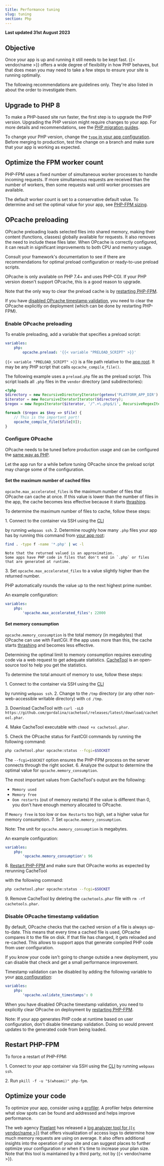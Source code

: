 ```yaml
---
title: Performance tuning
slug: tuning
section: Php
---
```


**Last updated 31st August 2023**



## Objective  

Once your app is up and running it still needs to be kept fast.
{{< vendor/name >}} offers a wide degree of flexibility in how PHP behaves,
but that does mean you may need to take a few steps to ensure your site is running optimally.

The following recommendations are guidelines only.
They're also listed in about the order to investigate them.

## Upgrade to PHP 8

To make a PHP-based site run faster, the first step is to upgrade the PHP version.
Upgrading the PHP version might require changes to your app.
For more details and recommendations, see the [PHP migration guides](https://www.php.net/manual/en/migration80.php).

To change your PHP version, change the [`type` in your app configuration](../../create-apps/app-reference.md#types).
Before merging to production, test the change on a branch and make sure that your app is working as expected.

## Optimize the FPM worker count

PHP-FPM uses a fixed number of simultaneous worker processes to handle incoming requests.
If more simultaneous requests are received than the number of workers,
then some requests wait until worker processes are available.

The default worker count is set to a conservative default value.
To determine and set the optimal value for your app, see [PHP-FPM sizing](./fpm.md).

## OPcache preloading

OPcache preloading loads selected files into shared memory,
making their content (functions, classes) globally available for requests.
It also removes the need to include these files later.
When OPcache is correctly configured, it can result in significant improvements to both CPU and memory usage.

Consult your framework's documentation to see
if there are recommendations for optimal preload configuration or ready-to-use preload scripts.

OPcache is only available on PHP 7.4+ and uses PHP-CGI.
If your PHP version doesn't support OPcache, this is a good reason to upgrade.

Note that the only way to clear the preload cache is by [restarting PHP-FPM](#restart-php-fpm).

If you have [disabled OPcache timestamp validation](#disable-opcache-timestamp-validation),
you need to clear the OPcache explicitly on deployment (which can be done by restarting PHP-FPM).

### Enable OPcache preloading

To enable preloading, add a variable that specifies a preload script:

```yaml {configFile="app"}
variables:
    php:
        opcache.preload: '{{< variable "PRELOAD_SCRIPT" >}}'
```

`{{< variable "PRELOAD_SCRIPT" >}}` is a file path relative to the [app root](../../create-apps/app-reference.md#root-directory).
It may be any PHP script that calls `opcache_compile_file()`.

The following example uses a `preload.php` file as the preload script.
This script loads all `.php` files in the `vendor` directory (and subdirectories):

```php {location="preload.php"}
<?php
$directory = new RecursiveDirectoryIterator(getenv('PLATFORM_APP_DIR') . '/vendor');
$iterator = new RecursiveIteratorIterator($directory);
$regex = new RegexIterator($iterator, '/^.+\.php$/i', RecursiveRegexIterator::GET_MATCH);

foreach ($regex as $key => $file) {
    // This is the important part!
    opcache_compile_file($file[0]);
}
```

### Configure OPcache

OPcache needs to be tuned before production usage and can be configured the [same way as PHP](./_index.md#customize-php-settings).

Let the app run for a while before tuning OPcache
since the preload script may change some of the configuration.

#### Set the maximum number of cached files

`opcache.max_accelerated_files` is the maximum number of files that OPcache can cache at once.
If this value is lower than the number of files in the app,
the cache becomes less effective because it starts [thrashing](https://en.wikipedia.org/wiki/Thrashing_(computer_science)).

To determine the maximum number of files to cache, follow these steps:

1\. Connect to the container via SSH using the [CLI](../../development/ssh/_index.md)

   by running `webpaas ssh`.
2\. Determine roughly how many `.php` files your app has by running this command from [your app root](../../create-apps/app-reference.md#root-directory):


```bash
find . -type f -name '*.php' | wc -l
```

    Note that the returned valued is an approximation.
    Some apps have PHP code in files that don't end in `.php` or files that are generated at runtime.

3\. Set `opcache.max_accelerated_files` to a value slightly higher than the returned number.

   PHP automatically rounds the value up to the next highest prime number.

An example configuration:

```yaml {configFile="app"}
variables:
    php:
        'opcache.max_accelerated_files': 22000
```

#### Set memory consumption

`opcache.memory_consumption` is the total memory (in megabytes) that OPcache can use with FastCGI.
If the app uses more than this, the cache starts [thrashing](https://en.wikipedia.org/wiki/Thrashing_(computer_science)) and becomes less effective.

Determining the optimal limit to memory consumption requires executing code via a web request to get adequate statistics.
[CacheTool](https://github.com/gordalina/cachetool) is an open-source tool to help you get the statistics.

To determine the total amount of memory to use, follow these steps:

1\. Connect to the container via SSH using the [CLI](../../development/ssh/_index.md)

   by running `webpaas ssh`.
2\. Change to the `/tmp` directory (or any other non-web-accessible writable directory) with `cd /tmp`.

3\. Download CacheTool with `curl -sLO https://github.com/gordalina/cachetool/releases/latest/download/cachetool.phar`.

4\. Make CacheTool executable with `chmod +x cachetool.phar`.

5\. Check the OPcache status for FastCGI commands by running the following command:


```bash
php cachetool.phar opcache:status --fcgi=$SOCKET
```

   The `--fcgi=$SOCKET` option ensures the PHP-FPM process on the server connects through the right socket.
6\. Analyze the output to determine the optimal value for `opcache.memory_consumption`.

   The most important values from CacheTool's output are the following:

   - `Memory used`
   - `Memory free`
   - `Oom restarts` (out of memory restarts)
     If the value is different than 0, you don't have enough memory allocated to OPcache.

   If `Memory free` is too low or `Oom Restarts` too high,
   set a higher value for memory consumption.
7\. Set `opcache.memory_consumption`.

   Note: The unit for `opcache.memory_consumption` is megabytes.

   An example configuration:

```yaml {configFile="app"}
variables:
    php:
        'opcache.memory_consumption': 96
```

8\. [Restart PHP-FPM](#restart-php-fpm) and make sure that OPcache works as expected by rerunning CacheTool

   with the following command:

```bash
php cachetool.phar opcache:status --fcgi=$SOCKET
```

9\. Remove CacheTool by deleting the `cachetools.phar` file with `rm -rf cachetools.phar`.


### Disable OPcache timestamp validation

By default, OPcache checks that the cached version of a file is always up-to-date.
This means that every time a cached file is used, OPcache compares it to the file on disk.
If that file has changed, it gets reloaded and re-cached.
This allows to support apps that generate compiled PHP code from user configuration.

If you know your code isn't going to change outside a new deployment,
you can disable that check and get a small performance improvement.

Timestamp validation can be disabled by adding the following variable to your [app configuration](../../create-apps/_index.md):

```yaml {configFile="app"}
variables:
    php:
        'opcache.validate_timestamps': 0
```

When you have disabled OPcache timestamp validation,
you need to explicitly clear OPcache on deployment by [restarting PHP-FPM](#restart-php-fpm).

Note: If your app generates PHP code at runtime based on user configuration, don't disable timestamp validation.
Doing so would prevent updates to the generated code from being loaded.

## Restart PHP-FPM

To force a restart of PHP-FPM:

1\. Connect to your app container via SSH using the [CLI](../../development/ssh/_index.md) by running `webpaas ssh`.

2\. Run `pkill -f -u "$(whoami)" php-fpm`.


## Optimize your code

To optimize your app, consider using a [profiler](../../increase-observability/integrate-observability/_index.md).
A profiler helps determine what slow spots can be found and addressed and helps improve performance.

The web agency [Pixelant](https://www.pixelant.net/) has released a [log analyzer tool for {{< vendor/name >}}](https://github.com/pixelant/platformsh-analytics)
that offers visualization of access logs to determine how much memory requests are using on average.
It also offers additional insights into the operation of your site and can suggest places to further optimize your configuration or when it's time to increase your plan size.
Note that this tool is maintained by a third party, not by {{< vendor/name >}}.
